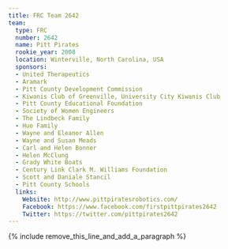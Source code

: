 ```yaml
---
title: FRC Team 2642
team:
  type: FRC
  number: 2642
  name: Pitt Pirates
  rookie_year: 2008
  location: Winterville, North Carolina, USA
  sponsors:
  - United Therapeutics
  - Aramark
  - Pitt County Development Commission
  - Kiwanis Club of Greenville, University City Kiwanis Club
  - Pitt County Educational Foundation
  - Society of Women Engineers
  - The Lindbeck Family
  - Huo Family
  - Wayne and Eleanor Allen
  - Wayne and Susan Meads
  - Carl and Helen Bonner
  - Helen McClung
  - Grady White Boats
  - Century Link Clark M. Williams Foundation
  - Scott and Daniale Stancil
  - Pitt County Schools
  links:
    Website: http://www.pittpiratesrobotics.com/
    Facebook: https://www.facebook.com/firstpittpirates2642
    Twitter: https://twitter.com/pittpirates2642
---
```


{% include remove_this_line_and_add_a_paragraph %}